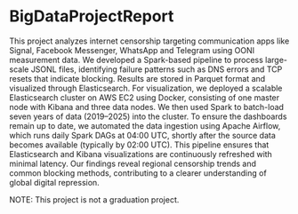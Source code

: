 # BigDataProjectReport
This project analyzes internet censorship targeting communication apps like Signal, Facebook Messenger, WhatsApp and Telegram using OONI measurement data. We developed a Spark-based pipeline to process large-scale JSONL files, identifying failure patterns such as DNS errors and TCP resets that indicate blocking. Results are stored in Parquet format and visualized through Elasticsearch. For visualization, we deployed a scalable Elasticsearch cluster on AWS EC2 using Docker, consisting of one master node with Kibana and three data nodes. We then used Spark to batch-load seven years of data (2019–2025) into the cluster. To ensure the dashboards remain up to date, we automated the data ingestion using Apache Airflow, which runs daily Spark DAGs at 04:00 UTC, shortly after the source data becomes available (typically by 02:00 UTC). This pipeline ensures that Elasticsearch and Kibana visualizations are continuously refreshed with minimal latency. Our findings reveal regional censorship trends and common blocking methods, contributing to a clearer understanding of global digital repression. 

NOTE: This project is not a graduation project.
